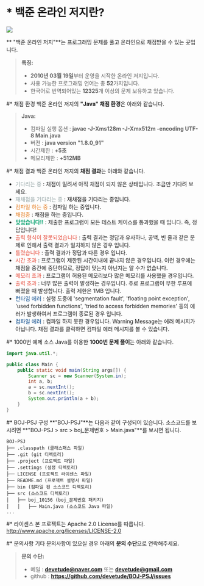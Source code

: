 # * 백준 온라인 저지란?
[![](https://d2gd6pc034wcta.cloudfront.net/images/logo.png)](https://www.acmicpc.net)

** "백준 온라인 저지"**는 프로그래밍 문제를 풀고 온라인으로 채점받을 수 있는 곳입니다.
> **특징:**
> - **2010년 03월 19일**부터 운영을 시작한 온라인 저지입니다.
> - 사용 가능한 프로그래밍 언어는 총 **52**가지입니다.
> - 한국어로 번역되어있는 **12325**개 이상의 문제 보유하고 있습니다.

#* 채점 환경
백준 온라인 저지의 **"Java" 채점 환경**은 아래와 같습니다.
> **Java:**
> - 컴파일 실행 옵션 : **javac -J-Xms128m -J-Xmx512m -encoding UTF-8 Main.java**
> - 버젼 : **java version "1.8.0_91"**
> - 시간제한 : **+5초**
> - 메모리제한 : **+512MB**

#* 채점 결과
백준 온라인 저지의 **채점 결과**는 아래와 같습니다.
>
<ul>
  <li><span style="color: #95a5a6">기다리는 중</span> : 채점이 밀려서 아직 채점이 되지 않은 상태입니다. 조금만 기다려 보세요.</li>
  <li><span style="color: #95a5a6">재채점을 기다리는 중</span> : 재채점을 기다리는 중입니다.</li>
  <li><span style="color: #e67e22">컴파일 하는 중</span> : 컴파일 하는 중입니다.</li>
  <li><span style="color: #e67e22">채점중</span> : 채점을 하는 중입니다.</li>
  <li><strong><span style="color: #009F6B">맞았습니다!!</span></strong> : 제출한 프로그램이 모든 테스트 케이스를 통과했을 때 입니다. 즉, 정답입니다!</li>
  <li><span style="color: #e74c3c">출력 형식이 잘못되었습니다</span> : 출력 결과는 정답과 유사하나, 공백, 빈 줄과 같은 문제로 인해서 출력 결과가 일치하지 않은 경우 입니다.</li>
  <li><span style="color: #e74c3c">틀렸습니다</span> : 출력 결과가 정답과 다른 경우 입니다.</li>
  <li><span style="color: #e74c3c">시간 초과</span> : 프로그램이 제한된 시간이내에 끝나지 않은 경우입니다. 이런 경우에는 채점을 중간에 중단하므로, 정답이 맞는지 아닌지는 알 수가 없습니다.</li>
  <li><span style="color: #e74c3c">메모리 초과</span> : 프로그램이 허용된 메모리보다 많은 메모리를 사용했을 경우입니다.</li>
  <li><span style="color: #e74c3c">출력 초과</span> : 너무 많은 출력이 발생하는 경우입니다. 주로 프로그램이 무한 루프에 빠졌을 때 발생합니다. 출력 제한은 1MB 입니다.</li>
  <li><span style="color: #004488">런타임 에러</span> : 실행 도중에 'segmentation fault', 'floating point exception', 'used forbidden functions', 'tried to access forbidden memories' 등의 에러가 발생하여서 프로그램이 종료된 경우 입니다.</li>
  <li><span style="color: #004488">컴파일 에러</span> : 컴파일 하지 못한 경우입니다. Warning Message는 에러 메시지가 아닙니다. 채점 결과를 클릭하면 컴파일 에러 메시지를 볼 수 있습니다.</li>
</ul>
      
#* 1000번 예제 소스
Java를 이용한 **1000번 문제 풀이**는 아래와 같습니다.
```java
import java.util.*;

public class Main {
	public static void main(String args[]) {
		Scanner sc = new Scanner(System.in);
		int a, b;
		a = sc.nextInt();
		b = sc.nextInt();
		System.out.println(a + b);
	}
}
```

#* BOJ-PSJ 구성
**"BOJ-PSJ"**는 다음과 같이 구성되어 있습니다. 소스코드를 보시려면 **"BOJ-PSJ > src > boj_문제번호 > Main.java"**를 보시면 됩니다.
```text
BOJ-PSJ
├── .classpath (클래스패스 파일)
├── .git (git 디렉토리)
├── .project (프로젝트 파일)
├── .settings (설정 디렉토리)
├── LICENSE (프로젝트 라이센스 파일)
├── README.md (프로젝트 설명서 파일)
├── bin (컴파일 된 소스코드 디렉토리)
├── src (소스코드 디렉토리)
│   ├── boj_10156 (boj_문제번호 패키지)
│   │   ├── Main.java (소스코드 Java 파일)
...
```

#* 라이센스
본 프로젝트는 Apache 2.0 License를 따릅니다. http://www.apache.org/licenses/LICENSE-2.0

#* 문의사항
기타 문의사항이 있으실 경우 아래의 **문의 수단**으로 연락해주세요.
> **문의 수단:**
> - 메일 : **devetude@naver.com** 또는 **devetude@gmail.com**
> - github : **https://github.com/devetude/BOJ-PSJ/issues**
